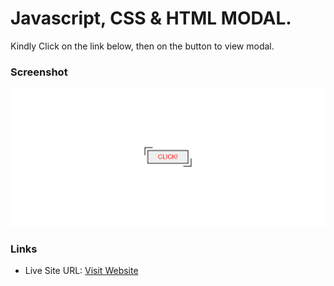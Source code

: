 # Javascript, CSS & HTML MODAL.
 Kindly Click on the link below, then on the button to view modal.

### Screenshot

![](image/Screenshot%20(1).png)


### Links

- Live Site URL: [Visit Website ](https://greycode-007.github.io/Modal-Js/)
